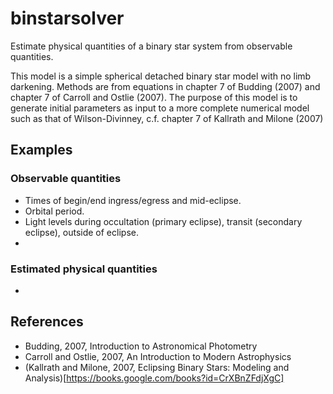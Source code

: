 # binstarsolver

Estimate physical quantities of a binary star system from observable quantities.

This model is a simple spherical detached binary star model with no limb darkening. Methods are from equations in chapter 7 of Budding (2007) and chapter 7 of Carroll and Ostlie (2007). The purpose of this model is to generate initial parameters as input to a more complete numerical model such as that of Wilson-Divinney, c.f. chapter 7 of Kallrath and Milone (2007)

## Examples

### Observable quantities

* Times of begin/end ingress/egress and mid-eclipse.
* Orbital period.
* Light levels during occultation (primary eclipse), transit (secondary eclipse), outside of eclipse.
* 

### Estimated physical quantities

* 

## References

* Budding, 2007, Introduction to Astronomical Photometry
* Carroll and Ostlie, 2007, An Introduction to Modern Astrophysics
* (Kallrath and Milone, 2007, Eclipsing Binary Stars: Modeling and Analysis)[https://books.google.com/books?id=CrXBnZFdjXgC]
